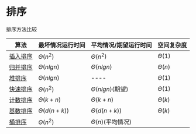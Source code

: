 # 排序

排序方法比较

| 算法                    | 最坏情况运行时间   | 平均情况/期望运行时间 | 空间复杂度  |
| ----------------------- | ------------------ | --------------------- | ----------- |
| [插入排序](插入排序.md) | $\Theta(n^2)$      | $\Theta(n^2$)         | $\Theta(1)$ |
| [归并排序](归并排序.md) | $\Theta(nlgn)$     | $\Theta(nlgn)$        | $\Theta(n)$ |
| [堆排序](堆排序.md)     | $\Theta(nlgn)$     | ----                  | $\Theta(1)$ |
| [快速排序](快速排序.md) | $\Theta(n^2)$      | $\Theta(nlgn)$(期望)  | $\Theta(1)$ |
| [计数排序](计数排序.md) | $\Theta(k + n)$    | $\Theta(k + n)$       | $\Theta(k)$ |
| [基数排序](基数排序.md) | $\Theta(d(n + k))$ | $\Theta(d(n + k))$    | $\Theta(k)$ |
| [桶排序](桶排序)        | $\Theta(n^2)$      | $\Theta(n)$(平均情况) |             |

